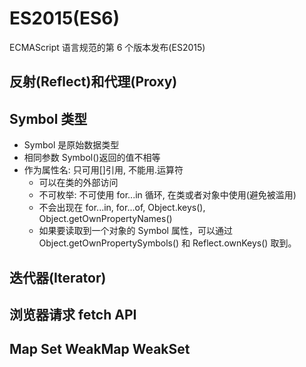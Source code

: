 # ES2015(ES6)

ECMAScript 语言规范的第 6 个版本发布(ES2015)

## 反射(Reflect)和代理(Proxy)

## Symbol 类型

- Symbol 是原始数据类型
- 相同参数 Symbol()返回的值不相等
- 作为属性名: 只可用[]引用, 不能用.运算符
  - 可以在类的外部访问
  - 不可枚举: 不可使用 for...in 循环, 在类或者对象中使用(避免被滥用)
  - 不会出现在 for...in, for...of, Object.keys(), Object.getOwnPropertyNames()
  - 如果要读取到一个对象的 Symbol 属性，可以通过 Object.getOwnPropertySymbols() 和 Reflect.ownKeys() 取到。

## 迭代器(Iterator)

## 浏览器请求 fetch API

## Map Set WeakMap WeakSet

